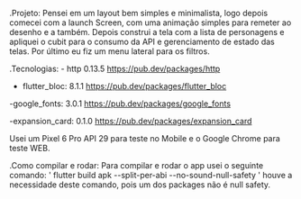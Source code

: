 .Projeto: Pensei em um layout bem simples e minimalista, logo depois comecei com a launch Screen, com uma animação simples para remeter ao desenho e a também. 
Depois construi a tela com a lista de personagens e apliquei o cubit para o consumo da API e gerenciamento de estado das telas. 
Por último eu fiz um menu lateral para os filtros.

.Tecnologias: - http 0.13.5 
https://pub.dev/packages/http

-  flutter_bloc: 8.1.1
https://pub.dev/packages/flutter_bloc

-google_fonts: 3.0.1
https://pub.dev/packages/google_fonts

-expansion_card: 0.1.0
https://pub.dev/packages/expansion_card

Usei um Pixel 6 Pro API 29 para teste no Mobile e o Google Chrome para teste WEB.


.Como compilar e rodar: Para compilar e rodar o app usei o seguinte comando: ' flutter build apk --split-per-abi --no-sound-null-safety ' houve a necessidade deste comando, pois um dos
packages não é null safety.
